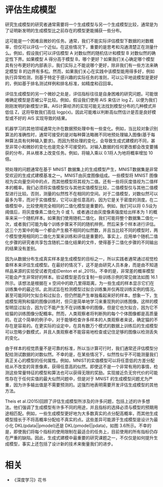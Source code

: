
# 评估生成模型

研究生成模型的研究者通常需要将一个生成模型与另一个生成模型比较，通常是为了证明新发明的生成模型比之前存在的模型更能捕获一些分布。

这可能是一个困难且微妙的任务。通常，我们不能实际评估模型下数据的对数概率，但仅可以评估一个近似。在这些情况下，重要的是思考和沟通清楚正在测量什么。例如，假设我们可以评估模型 A 对数似然的随机估计和模型 B 对数似然的确定性下界。如果模型 A 得分高于模型 B，哪个更好？如果我们关心确定哪个模型具有分布更好的内部表示，我们实际上不能说哪个更好，除非我们有一些方法来确定模型 B 的边界有多松。然而，如果我们关心在实践中该模型能用得多好，例如执行异常检测，则基于特定于感兴趣的实际任务的准则，可以公平地说模型是更好的，例如基于排名测试样例和排名标准，如精度和召回率。

评估生成模型的另一个微妙之处是，评估指标往往是自身困难的研究问题。可能很难确定模型是否被公平比较。例如，假设我们使用 AIS 来估计 log Z，以便为我们刚刚发明的新模型计算。AIS计算经济的实现可能无法找到模型分布的几种模式并低估 Z，这将导致我们高估 logp(x)。因此可能难以判断高似然估计是否是良好模型或不好的 AIS 实现导致的结果。

机器学习的其他领域通常允许在数据预处理中有一些变化。例如，当比较对象识别算法的准确性时，通常可接受的是对每种算法略微不同地预处理输入图像(基于每种算法具有何种输入要求)。而因为预处理的变化，会导致生成式建模的不同，甚至非常小和微妙的变化也是完全不可接受的。对输入数据的任何更改都会改变要捕获的分布，并从根本上改变任务。例如，将输入乘以 0.1将人为地将概率增加 10 倍。

预处理的问题通常在基于 MNIST 数据集上的生成模型产生，MNIST数据集是非常受欢迎的生成式建模基准之一。MNIST由灰度图像组成。一些模型将 MNIST 图像视为实向量空间中的点，而其他模型将其视为二值。还有一些将灰度值视为二值样本的概率。我们必须将实值模型仅与其他实值模型比较，二值模型仅与其他二值模型进行比较。否则，测量的似然性不在相同的空间。对于二值模型，对数似然可以最多为零，而对于实值模型，它可以是任意高的，因为它是关于密度的测度。在二值模型中，比较使用完全相同的二值化模型是重要的。例如，我们可以将 0.5设为阈值后，将灰度像素二值化为 0 或 1，或者通过由灰度像素强度给出样本为 1 的概率来采一个随机样本。如果我们使用随机二值化，我们可能将整个数据集二值化一次，或者我们可能为每个训练步骤采不同的随机样例，然后采多个样本进行评估。这三个方案中的每一个都会产生极不相同的似然数，并且当比较不同的模型时，两个模型使用相同的二值化方案来训练和评估是重要的。事实上，应用单个随机二值化步骤的研究者共享包含随机二值化结果的文件，使得基于二值化步骤的不同输出的结果没有差别。

因为从数据分布生成真实样本是生成模型的目标之一，所以实践者通常通过视觉检查样本来评估生成模型。在最好的情况下，这不是由研究人员本身，而是由不知道样品来源的实验受试者完成(Denton et al.,2015)。不幸的是，非常差的概率模型可能会产生非常好的样本。验证模型是否仅复制一些训练示例的常见做法如图 16.1所示。该想法是根据在 x 空间中的欧几里得距离，为一些生成的样本显示它们在训练集中的最近邻。此测试旨在检测模型过拟合训练集并仅再现训练实例的情况。甚至可能同时欠拟合和过拟合，但仍然能产生单独看起来好的样本。想象一下，生成模型用狗和猫的图像训练时，但只是简单地学习来重现狗的训练图像。这样的模型明显过拟合，因为它不能产生不在训练集中的图像，但是它也欠拟合，因为它不给猫的训练图像分配概率。然而，人类观察者将判断狗的每个个体图像都是高质量的。在这个简单的例子中，对于能够检查许多样本的人类观察者来说，确定猫的不存在是容易的。在更实际的设定中，在具有数万个模式的数据上训练后的生成模型可以忽略少数模式，并且人类观察者不能容易地检查或记住足够的图像以检测丢失的变化。

由于样本的视觉质量不是可靠的标准，所以当计算可行时，我们通常还评估模型分配给测试数据的对数似然。不幸的是，在某些情况下，似然性似乎不可能测量我们真正关心的模型的任何属性。例如，MNIST的实值模型可以将任意低的方差分配给从不改变的背景像素，获得任意高的似然。即使这不是一个非常有用的事情，检测这些常量特征的模型和算法也可以获得无限的奖励。实现接近负无穷代价的可能性存在于任何实值的最大似然问题中，但是对于 MNIST 的生成模型问题尤为严重，因为许多输出值是不需要预测的。这强烈地表明需要开发评估生成模型的其他方法。

Theis et al.(2015)回顾了评估生成模型所涉及的许多问题，包括上述的许多想法。他们强调了生成模型有许多不同的用途，并且指标的选择必须与模型的预期用途相匹配。例如，一些生成模型更好地为大多数真实的点分配高概率，而其他生成模型擅长于不将高概率分配给不真实的点。这些差异可能源于生成模型是设计为最小化 DKL(pdata||pmodel)还是 DKL(pmodel||pdata)，如图 3.6所示。不幸的是，即使我们将每个指标的使用限制在最适合的任务上，目前使用的所有指标仍存在严重的缺陷。因此，生成式建模中最重要的研究课题之一，不仅仅是如何提升生成模型，事实上还包括了设计新的技术来衡量我们的进步。




# 相关

- 《深度学习》花书
